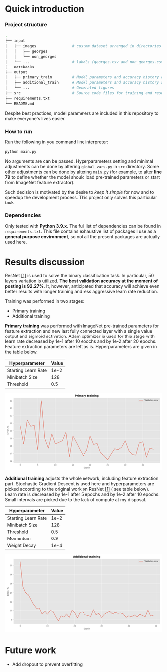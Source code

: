 # Quick introduction

### Project structure

```bash
.
├── input 
│   ├── images                # custom dataset arranged in directories according to labels
│   │   ├── georges
│   │   └── non_georges       
│   └── ...                   # labels (georges.csv and non_georges.csv)                  
├── notebooks
├── output                    
│   ├── primary_train         # Model parameters and accuracy history after primary training
│   ├── additional_train      # Model parameters and accuracy history after additional training
│   └── ...                   # Generated figures
├── src                       # Source code files for training and results visualisation
├── requirements.txt
└── README.md
```

Despite best practices, model parameters are included in this repository to make everyone's lives easier.

### How to run

Run the following in you command line interpreter:

```bash
python main.py
```

No arguments are can be passed. Hyperparameters setting and minimal adjustments can be done by altering `global_vars.py`
in `src` directory. Some other adjustments can be done by altering `main.py` (for example, to alter **line 79** to define 
whether the model should load pre-trained parameters or start from ImageNet feature extractor).

Such decision is motivated by the desire to *keep it simple* for now and to speedup the development
process. This project only solves this particular task

### Dependencies

Only tested with **Python 3.9.x**. The full list of dependencies can be found in `requirements.txt`. This file contains 
exhaustive list of packages I use as a **general purpose environment**, so not all the present packages are actually 
used here.

# Results discussion

ResNet [[1]](https://arxiv.org/abs/1512.03385) is used to solve the binary classification task. In particular, 50 layers
variation is utilized. **The best validation accuracy at the moment of posting is 92.27%**. It, however, anticipated that
accuracy will achieve even better results with longer training and less aggressive learn rate reduction.

Training was performed in two stages:
- Primary training
- Additional training

**Primary training** was performed with ImageNet pre-trained parameters for feature extraction and new last fully 
connected layer with a single value output and sigmoid activation. Adam optimizer is used for this stage with learn rate 
decreased by 1e-1 after 10 epochs and by 1e-2 after 20 epochs. Feature extraction parameters are left as is. 
Hyperparameters are given in the table below.

| Hyperparameter         | Value |
|------------------------|-------|
| Starting Learn Rate    | 1e-2  |
| Minibatch Size         | 128   |
| Threshold              | 0.5   |

![image info](./output/primary_training.png)

**Additional training** adjusts the whole network, including feature extraction part. Stochastic Gradient Descent is used 
here and hyperparameters are picked according to the original work on ResNet [[1]](https://arxiv.org/abs/1512.03385) (
see table below). Learn rate is decreased by 1e-1 after 5 epochs and by 1e-2 after 10 epochs. Small intervals are picked
due to the lack of compute at my disposal.

| Hyperparameter         | Value |
|------------------------|-------|
| Starting Learn Rate    | 1e-2  |
| Minibatch Size         | 128   |
| Threshold              | 0.5   |
| Momentum               | 0.9   |
| Weight Decay           | 1e-4  |

![image info](./output/additional_training.png)


# Future work

- Add dropout to prevent overfitting
